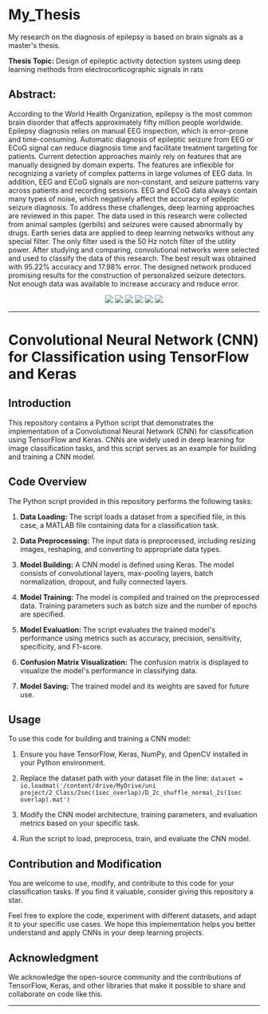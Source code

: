 # My_Thesis
 My research on the diagnosis of epilepsy is based on brain signals as a master's thesis.
 
 **Thesis Topic:** Design of epileptic activity detection system using deep learning methods from electrocorticographic signals in rats


## Abstract:
According to the World Health Organization, epilepsy is the most common brain disorder
that affects approximately fifty million people worldwide. Epilepsy diagnosis relies on
manual EEG inspection, which is error-prone and time-consuming. Automatic diagnosis
of epileptic seizure from EEG or ECoG signal can reduce diagnosis time and facilitate
treatment targeting for patients. Current detection approaches mainly rely on features that
are manually designed by domain experts. The features are inflexible for recognizing a
variety of complex patterns in large volumes of EEG data. In addition, EEG and ECoG
signals are non-constant, and seizure patterns vary across patients and recording sessions.
EEG and ECoG data always contain many types of noise, which negatively affect the
accuracy of epileptic seizure diagnosis. To address these challenges, deep learning
approaches are reviewed in this paper. The data used in this research were collected from
animal samples (gerbils) and seizures were caused abnormally by drugs. Earth series data
are applied to deep learning networks without any special filter. The only filter used is the
50 Hz notch filter of the utility power. After studying and comparing, convolutional
networks were selected and used to classify the data of this research. The best result was
obtained with 95.22% accuracy and 17.98% error. The designed network produced
promising results for the construction of personalized seizure detectors. Not enough data
was available to increase accuracy and reduce error.

<p align="center">
 <img src="./Doc/3.3.1.jpg">
 <img src="./Doc/3.3.2.jpg">
 <img src="./Doc/3.7.png">
 <img src="./Doc/3.9.png">
 <img src="./Doc/3.10.png">
 <img src="./Doc/4.1.png">
</p>

---

# Convolutional Neural Network (CNN) for Classification using TensorFlow and Keras

## Introduction

This repository contains a Python script that demonstrates the implementation of a Convolutional Neural Network (CNN) for classification using TensorFlow and Keras. CNNs are widely used in deep learning for image classification tasks, and this script serves as an example for building and training a CNN model.

## Code Overview

The Python script provided in this repository performs the following tasks:

1. **Data Loading:** The script loads a dataset from a specified file, in this case, a MATLAB file containing data for a classification task.

2. **Data Preprocessing:** The input data is preprocessed, including resizing images, reshaping, and converting to appropriate data types.

3. **Model Building:** A CNN model is defined using Keras. The model consists of convolutional layers, max-pooling layers, batch normalization, dropout, and fully connected layers.

4. **Model Training:** The model is compiled and trained on the preprocessed data. Training parameters such as batch size and the number of epochs are specified.

5. **Model Evaluation:** The script evaluates the trained model's performance using metrics such as accuracy, precision, sensitivity, specificity, and F1-score.

6. **Confusion Matrix Visualization:** The confusion matrix is displayed to visualize the model's performance in classifying data.

7. **Model Saving:** The trained model and its weights are saved for future use.

## Usage

To use this code for building and training a CNN model:

1. Ensure you have TensorFlow, Keras, NumPy, and OpenCV installed in your Python environment.

2. Replace the dataset path with your dataset file in the line: `dataset = io.loadmat('/content/drive/MyDrive/uni project/2_Class/2sec(1sec_overlap)/D_2c_shuffle_normal_2s(1sec overlap).mat')`

3. Modify the CNN model architecture, training parameters, and evaluation metrics based on your specific task.

4. Run the script to load, preprocess, train, and evaluate the CNN model.

## Contribution and Modification

You are welcome to use, modify, and contribute to this code for your classification tasks. If you find it valuable, consider giving this repository a star.

Feel free to explore the code, experiment with different datasets, and adapt it to your specific use cases. We hope this implementation helps you better understand and apply CNNs in your deep learning projects.

## Acknowledgment

We acknowledge the open-source community and the contributions of TensorFlow, Keras, and other libraries that make it possible to share and collaborate on code like this.

---
